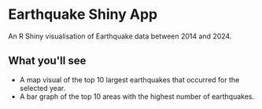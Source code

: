 # Earthquake Shiny App

An R Shiny visualisation of Earthquake data between 2014 and 2024.

## What you'll see
* A map visual of the top 10 largest earthquakes that occurred for the selected year.
* A bar graph of the top 10 areas with the highest number of earthquakes.
